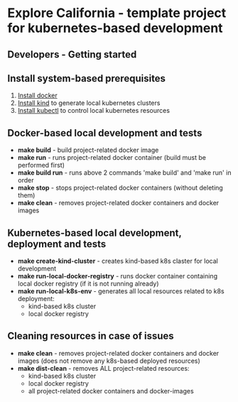 Explore California - template project for kubernetes-based development 
==============

Developers - Getting started
------

## Install system-based prerequisites
1. [Install docker](https://docs.docker.com/engine/install/)
2. [Install kind](https://kind.sigs.k8s.io/) to generate local kubernetes clusters
3. [Install kubectl](https://kubernetes.io/docs/tasks/tools/) to control local kubernetes resources

Docker-based local development and tests
------

* **make build** - build project-related docker image
* **make run** - runs project-related docker container (build must be performed first)
* **make build run** - runs above 2 commands 'make build' and 'make run' in order
* **make stop** - stops project-related docker containers (without deleting them)
* **make clean** -  removes project-related docker containers and docker images

Kubernetes-based local development, deployment and tests
------

* **make create-kind-cluster** - creates kind-based k8s claster for local development
* **make run-local-docker-registry** - runs docker container containing local docker registry (if it is not running already)
* **make run-local-k8s-env** - generates all local resources related to k8s deployment:
  * kind-based k8s cluster
  * local docker registry


Cleaning resources in case of issues
------
* **make clean** - removes project-related docker containers and docker images (does not remove any k8s-based deployed resources)
* **make dist-clean** - removes ALL project-related resources:
  * kind-based k8s cluster
  * local docker registry
  * all project-related docker containers and docker-images
